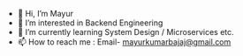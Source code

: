 - 👋 Hi, I’m Mayur
- 👀 I’m interested in Backend Engineering
- 🌱 I’m currently learning System Design / Microservices etc.
- 📫 How to reach me : Email- mayurkumarbajaj@gmail.com

<!---
[comment]: # 💞️ I’m looking to collaborate on ...
mayurws/mayurws is a ✨ special ✨ repository because its `README.md` (this file) appears on your GitHub profile.
You can click the Preview link to take a look at your changes.
--->
